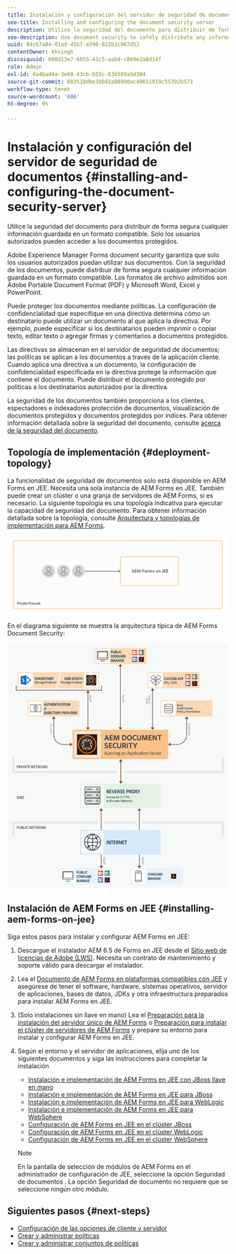 ```yaml
---
title: Instalación y configuración del servidor de seguridad de documentos
seo-title: Installing and configuring the document security server
description: Utilice la seguridad del documento para distribuir de forma segura cualquier información guardada en un formato compatible. Solo los usuarios autorizados pueden acceder a los documentos protegidos.
seo-description: Use document security to safely distribute any information that you have saved in a supported format. Only authorized users can access protected documents.
uuid: 04c67a84-01ad-45b7-a590-822b1c067d52
contentOwner: khsingh
discoiquuid: 600d13e7-6655-41c5-aab4-c8e9e2a8d14f
role: Admin
exl-id: 4a4bad4a-3e68-43cb-b55c-03b509a5d304
source-git-commit: 603518dbe3d842a08900ac40651919c55392b573
workflow-type: tm+mt
source-wordcount: '606'
ht-degree: 0%

---
```


# Instalación y configuración del servidor de seguridad de documentos {#installing-and-configuring-the-document-security-server}

Utilice la seguridad del documento para distribuir de forma segura cualquier información guardada en un formato compatible. Solo los usuarios autorizados pueden acceder a los documentos protegidos.

Adobe Experience Manager Forms document security garantiza que solo los usuarios autorizados puedan utilizar sus documentos. Con la seguridad de los documentos, puede distribuir de forma segura cualquier información guardada en un formato compatible. Los formatos de archivo admitidos son Adobe Portable Document Format (PDF) y Microsoft Word, Excel y PowerPoint.

Puede proteger los documentos mediante políticas. La configuración de confidencialidad que especifique en una directiva determina cómo un destinatario puede utilizar un documento al que aplica la directiva. Por ejemplo, puede especificar si los destinatarios pueden imprimir o copiar texto, editar texto o agregar firmas y comentarios a documentos protegidos.

Las directivas se almacenan en el servidor de seguridad de documentos; las políticas se aplican a los documentos a través de la aplicación cliente. Cuando aplica una directiva a un documento, la configuración de confidencialidad especificada en la directiva protege la información que contiene el documento. Puede distribuir el documento protegido por políticas a los destinatarios autorizados por la directiva.

La seguridad de los documentos también proporciona a los clientes, espectadores e indexadores protección de documentos, visualización de documentos protegidos y documentos protegidos por índices. Para obtener información detallada sobre la seguridad del documento, consulte [acerca de la seguridad del documento](/help/forms/using/admin-help/document-security.md).

## Topología de implementación  {#deployment-topology}

La funcionalidad de seguridad de documentos solo está disponible en AEM Forms en JEE. Necesita una sola instancia de AEM Forms en JEE. También puede crear un clúster o una granja de servidores de AEM Forms, si es necesario. La siguiente topología es una topología indicativa para ejecutar la capacidad de seguridad del documento. Para obtener información detallada sobre la topología, consulte [Arquitectura y topologías de implementación para AEM Forms](aem-forms-architecture-deployment.md).

<!--fix above link-->

![](do-not-localize/document-security-server_topology.png)

En el diagrama siguiente se muestra la arquitectura típica de AEM Forms Document Security:

![](do-not-localize/document-security-typical-environment.png)

## Instalación de AEM Forms en JEE {#installing-aem-forms-on-jee}

Siga estos pasos para instalar y configurar AEM Forms en JEE:

1. Descargue el instalador AEM 6.5 de Forms en JEE desde el [Sitio web de licencias de Adobe (LWS)](https://licensing.adobe.com/). Necesita un contrato de mantenimiento y soporte válido para descargar el instalador.
1. Lea el [Documento de AEM Forms en plataformas compatibles con JEE](/help/forms/using/aem-forms-jee-supported-platforms.md) y asegúrese de tener el software, hardware, sistemas operativos, servidor de aplicaciones, bases de datos, JDKs y otra infraestructura preparados para instalar AEM Forms en JEE.
1. (Solo instalaciones sin llave en mano) Lea el [Preparación para la instalación del servidor único de AEM Forms](https://www.adobe.com/go/learn_aemforms_prepareInstallsingle_64) o [Preparación para instalar el clúster de servidores de AEM Forms](https://www.adobe.com/go/learn_aemforms_prepareInstallcluster_64) y prepare su entorno para instalar y configurar AEM Forms en JEE.
1. Según el entorno y el servidor de aplicaciones, elija uno de los siguientes documentos y siga las instrucciones para completar la instalación

   * [Instalación e implementación de AEM Forms en JEE con JBoss llave en mano](https://www.adobe.com/go/learn_aemforms_installTurnkey_64)
   * [Instalación e implementación de AEM Forms en JEE para JBoss](https://www.adobe.com/go/learn_aemforms_installJBoss_64)
   * [Instalación e implementación de AEM Forms en JEE para WebLogic](https://www.adobe.com/go/learn_aemforms_installWebLogic_64)
   * [Instalación e implementación de AEM Forms en JEE para WebSphere](https://www.adobe.com/go/learn_aemforms_installWebSphere_64)
   * [Configuración de AEM Forms en JEE en el clúster JBoss](https://www.adobe.com/go/learn_aemforms_clusterJBoss_64)
   * [Configuración de AEM Forms en JEE en el clúster WebLogic](https://www.adobe.com/go/learn_aemforms_clusterWebLogic_64)
   * [Configuración de AEM Forms en JEE en el clúster WebSphere](https://www.adobe.com/go/learn_aemforms_clusterWebSphere_64)

   >[!NOTE]
   >
   >En la pantalla de selección de módulos de AEM Forms en el administrador de configuración de JEE, seleccione la opción Seguridad de documentos . La opción Seguridad de documento no requiere que se seleccione ningún otro módulo.

## Siguientes pasos {#next-steps}

* [Configuración de las opciones de cliente y servidor](/help/forms/using/admin-help/configuring-client-server-options.md)
* [Crear y administrar políticas](/help/forms/using/admin-help/creating-policies.md)
* [Crear y administrar conjuntos de políticas](/help/forms/using/admin-help/creating-policy-sets.md)
